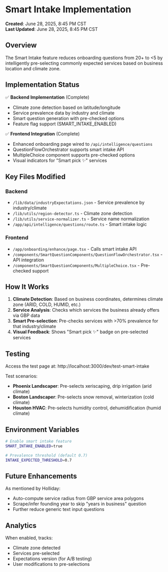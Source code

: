 # Smart Intake Implementation

**Created**: June 28, 2025, 8:45 PM CST  
**Last Updated**: June 28, 2025, 8:45 PM CST

## Overview

The Smart Intake feature reduces onboarding questions from 20+ to <5 by intelligently pre-selecting commonly expected services based on business location and climate zone.

## Implementation Status

✅ **Backend Implementation** (Complete)
- Climate zone detection based on latitude/longitude
- Service prevalence data by industry and climate
- Smart question generation with pre-checked options
- Feature flag support (SMART_INTAKE_ENABLED)

✅ **Frontend Integration** (Complete)
- Enhanced onboarding page wired to `/api/intelligence/questions`
- QuestionFlowOrchestrator supports smart intake API
- MultipleChoice component supports pre-checked options
- Visual indicators for "Smart pick ✨" services

## Key Files Modified

### Backend
- `/lib/data/industryExpectations.json` - Service prevalence by industry/climate
- `/lib/utils/region-detector.ts` - Climate zone detection
- `/lib/utils/service-normalizer.ts` - Service name normalization
- `/app/api/intelligence/questions/route.ts` - Smart intake logic

### Frontend
- `/app/onboarding/enhance/page.tsx` - Calls smart intake API
- `/components/SmartQuestionComponents/QuestionFlowOrchestrator.tsx` - API integration
- `/components/SmartQuestionComponents/MultipleChoice.tsx` - Pre-checked support

## How It Works

1. **Climate Detection**: Based on business coordinates, determines climate zone (ARID, COLD, HUMID, etc.)
2. **Service Analysis**: Checks which services the business already offers via GBP data
3. **Smart Pre-selection**: Pre-checks services with >70% prevalence for that industry/climate
4. **Visual Feedback**: Shows "Smart pick ✨" badge on pre-selected services

## Testing

Access the test page at: http://localhost:3000/dev/test-smart-intake

Test scenarios:
- **Phoenix Landscaper**: Pre-selects xeriscaping, drip irrigation (arid climate)
- **Boston Landscaper**: Pre-selects snow removal, winterization (cold climate)  
- **Houston HVAC**: Pre-selects humidity control, dehumidification (humid climate)

## Environment Variables

```bash
# Enable smart intake feature
SMART_INTAKE_ENABLED=true

# Prevalence threshold (default 0.7)
INTAKE_EXPECTED_THRESHOLD=0.7
```

## Future Enhancements

As mentioned by Holliday:
- Auto-compute service radius from GBP service area polygons
- Scrape/infer founding year to skip "years in business" question
- Further reduce generic text input questions

## Analytics

When enabled, tracks:
- Climate zone detected
- Services pre-selected
- Expectations version (for A/B testing)
- User modifications to pre-selections